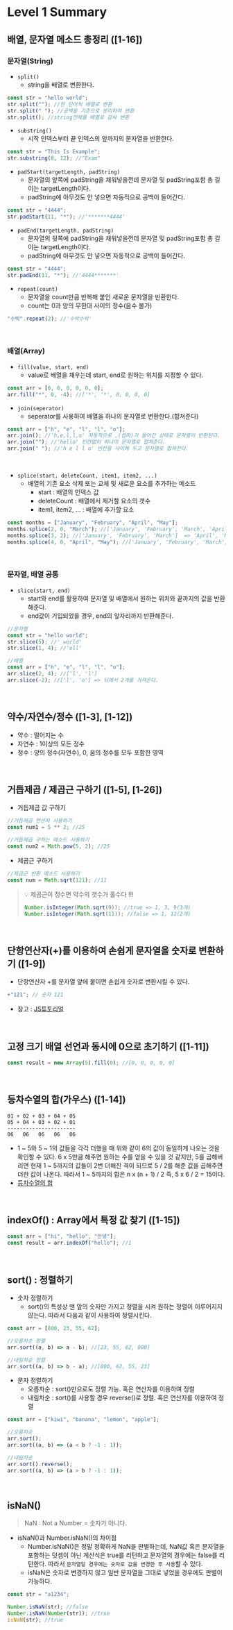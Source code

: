 # Level 1 Summary

## 배열, 문자열 메소드 총정리 ([1-16])

### 문자열(String)

- `split()`
  - string을 배열로 변환한다.

```javascript
const str = "hello world";
str.split(""); //한 단어씩 배열로 변환
str.split(" "); //공백을 기준으로 분리하여 변환
str.split(); //string전체를 배열로 감싸 변환
```

- `substring()`
  - 시작 인덱스부터 끝 인덱스의 앞까지의 문자열을 반환한다.

```javascript
const str = "This Is Example";
str.substring(8, 12); //"Exam"
```

- `padStart(targetLength, padString)`
  - 문자열의 앞쪽에 padString을 채워넣을껀데 문자열 및 padString포함 총 길이는 targetLength이다.
  - padString에 아무것도 안 넣으면 자동적으로 공백이 들어간다.

```javascript
const str = "4444";
str.padStart(11, "*"); //'*******4444'
```

- `padEnd(targetLength, padString)`
  - 문자열의 뒷쪽에 padString을 채워넣을껀데 문자열 및 padString포함 총 길이는 targetLength이다.
  - padString에 아무것도 안 넣으면 자동적으로 공백이 들어간다.

```javascript
const str = "4444";
str.padEnd(11, "*"); //'4444*******'
```

- `repeat(count)`
  - 문자열을 count만큼 반복해 붙인 새로운 문자열을 반환한다.
  - count는 0과 양의 무한대 사이의 정수(음수 불가)

```javascript
"수박".repeat(2); //'수박수박'
```

<br>

### 배열(Array)

- `fill(value, start, end)`
  - value로 배열을 채우는데 start, end로 원하는 위치를 지정할 수 있다.

```javascript
const arr = [0, 0, 0, 0, 0, 0];
arr.fill("*", 0, -4); //['*', '*', 0, 0, 0, 0]
```

- `join(seperator)`
  - seperator를 사용하여 배열을 하나의 문자열로 변환한다.(합쳐준다)

```javascript
const arr = ["h", "e", "l", "l", "o"];
arr.join(); //'h,e,l,l,o' 자동적으로 ,(컴마)가 들어간 상태로 문자열이 반환된다.
arr.join(""); //'hello' 빈칸없이 하나의 문자열로 합쳐준다.
arr.join(" "); //'h e l l o' 빈칸을 사이에 두고 문자열로 합쳐진다.
```

<br>

- `splice(start, deleteCount, item1, item2, ...)`
  - 배열의 기존 요소 삭제 또는 교체 및 새로운 요소를 추가하는 메소드
    - start : 배열의 인덱스 값
    - deleteCount : 배열에서 제거할 요소의 갯수
    - item1, item2, ... : 배열에 추가할 요소

```javascript
const months = ["January", "February", "April", "May"];
months.splice(2, 0, "March"); //['January', 'February', 'March', 'April', 'May'] => 'March'추가
months.splice(3, 2); //['January', 'February', 'March']  => 'April', 'May' 삭제
months.splice(4, 0, "April", "May"); //['January', 'February', 'March', 'April', 'May'] => 'April', 'May' 추가
```

<br>

### 문자열, 배열 공통

- `slice(start, end)`
  - start와 end를 활용하여 문자열 및 배열에서 원하는 위치와 끝까지의 값을 반환해준다.
  - end값이 기입되었을 경우, end의 앞자리까지 반환해준다.

```javascript
//문자열
const str = "hello world";
str.slice(5); //' world'
str.slice(1, 4); //'ell'

//배열
const arr = ["h", "e", "l", "l", "o"];
arr.slice(2, 4); //['l', 'l']
arr.slice(-2); //['l', 'o'] => 뒤에서 2개를 가져온다.
```

<br>

## 약수/자연수/정수 ([1-3], [1-12])

- 약수 : 떨어지는 수
- 자연수 : 1이상의 모든 정수
- 정수 : 양의 정수(자연수), 0, 음의 정수를 모두 포함한 영역

<br>

## 거듭제곱 / 제곱근 구하기 ([1-5], [1-26])

- 거듭제곱 값 구하기

```javascript
//거듭제곱 연산자 사용하기
const num1 = 5 ** 2; //25

//거듭제곱 구하는 메소드 사용하기
const num2 = Math.pow(5, 2); //25
```

- 제곱근 구하기

```javascript
//제곱근 반환 메소드 사용하기
const num = Math.sqrt(121); //11
```

> 💡 제곱근이 정수면 약수의 갯수가 홀수다 !!!
>
> ```javascript
> Number.isInteger(Math.sqrt(9)); //true => 1, 3, 9(3개)
> Number.isInteger(Math.sqrt(11)); //false => 1, 11(2개)
> ```

<br>

## 단항연산자(+)를 이용하여 손쉽게 문자열을 숫자로 변환하기 ([1-9])

- 단항연산자 +를 문자열 앞에 붙이면 손쉽게 숫자로 변환시킬 수 있다.

```javascript
+"121"; // 숫자 121
```

- 참고 : [JS튜토리얼](https://developer.mozilla.org/ko/docs/Web/JavaScript/Language_Overview)

<br>

## 고정 크기 배열 선언과 동시에 0으로 초기하기 ([1-11])

```javascript
const result = new Array(5).fill(0); //[0, 0, 0, 0, 0]
```

<br>

## 등차수열의 합(가우스) ([1-14])

```text
01 + 02 + 03 + 04 + 05
05 + 04 + 03 + 02 + 01
----------------------
06   06   06   06   06
```

- 1 ~ 5와 5 ~ 1의 값들을 각각 더했을 때 위와 같이 6의 값이 동일하게 나오는 것을 확인할 수 있다. 6 x 5만큼 해주면 원하는 수를 얻을 수 있을 것 같지만, 5를 곱해버리면 현재 1 ~ 5까지의 값들이 2번 더해진 격이 되므로 5 / 2를 해준 값을 곱해주면 더한 값이 나온다. 따라서 1 ~ 5까지의 합은 n x (n + 1) / 2 즉, 5 x 6 / 2 = 15이다.
- [등차수열의 합](https://m.blog.naver.com/PostView.naver?isHttpsRedirect=true&blogId=junhyuk7272&logNo=221247061276)

<br>

## indexOf() : Array에서 특정 값 찾기 ([1-15])

```javascript
const arr = ["hi", "hello", "안녕"];
const result = arr.indexOf("hello"); //1
```

<br>

## sort() : 정렬하기

- 숫자 정렬하기
  - sort()의 특성상 맨 앞의 숫자만 가지고 정렬을 시켜 원하는 정렬이 이루어지지 않는다. 따라서 다음과 같이 사용하여 정렬시킨다.

```javascript
const arr = [800, 23, 55, 62];

//오름차순 정렬
arr.sort((a, b) => a - b); //[23, 55, 62, 800]

//내림차순 정렬
arr.sort((a, b) => b - a); //[800, 62, 55, 23]
```

- 문자 정렬하기
  - 오름차순 : sort()만으로도 정렬 가능. 혹은 연산자를 이용하여 정렬
  - 내림차순 : sort()를 사용할 경우 reverse()로 정렬. 혹은 연산자를 이용하여 정렬

```javascript
const arr = ["kiwi", "banana", "lemon", "apple"];

//오름차순
arr.sort();
arr.sort((a, b) => (a < b ? -1 : 1));

//내림차순
arr.sort().reverse();
arr.sort((a, b) => (a > b ? -1 : 1));
```

<br>

## isNaN()

> NaN : Not a Number = 숫자가 아니다.

- isNaN()과 Number.isNaN()의 차이점
  - Number.isNaN()은 정말 정확하게 NaN을 판별하는데, NaN값 혹은 문자열을 포함하는 덧셈이 아닌 계산식은 true를 리턴하고 문자열의 경우에는 false를 리턴한다. 따라서 `문자열일 경우에는 숫자로 값을 변경한 후 사용`할 수 있다.
  - isNaN은 숫자로 변경하지 않고 일반 문자열을 그대로 넣었을 경우에도 판별이 가능하다.

```javascript
const str = "a1234";

Number.isNaN(str); //false
Number.isNaN(Number(str)); //true
isNaN(str); //true
```
